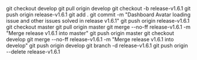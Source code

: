 git checkout develop
git pull origin develop
git checkout -b release-v1.6.1
git push origin release-v1.6.1
git add .
git commit -m "Dashboard Avatar loading issue and other issues solved in release v1.6.1"
git push origin release-v1.6.1
git checkout master
git pull origin master
git merge --no-ff release-v1.6.1 -m "Merge release v1.6.1 into master"
git push origin master
git checkout develop
git merge --no-ff release-v1.6.1 -m "Merge release v1.6.1 into develop"
git push origin develop
git branch -d release-v1.6.1
git push origin --delete release-v1.6.1
